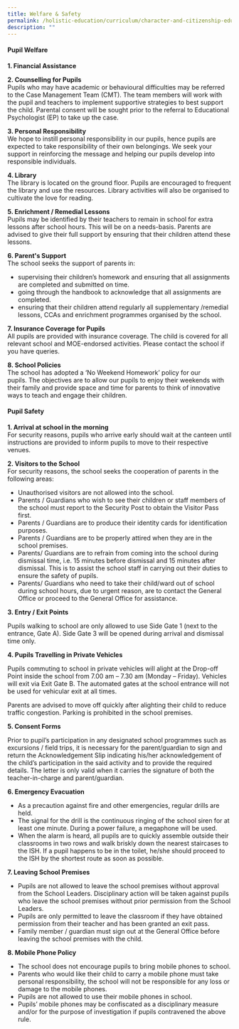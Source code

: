 ```yaml
---
title: Welfare & Safety
permalink: /holistic-education/curriculum/character-and-citizenship-education/welfare-n-safety/
description: ""
---
```

#### Pupil Welfare

  
**1\. Financial Assistance**  
  
**2\. Counselling for Pupils**  
Pupils who may have academic or behavioural difficulties may be referred to the Case Management Team (CMT). The team members will work with the pupil and teachers to implement supportive strategies to best support the child. Parental consent will be sought prior to the referral to Educational Psychologist (EP) to take up the case.  
  
**3\. Personal Responsibility**   
We hope to instill personal responsibility in our pupils, hence pupils are expected to take responsibility of their own belongings. We seek your support in reinforcing the message and helping our pupils develop into responsible individuals.  
  
**4\. Library** <br>
The library is located on the ground floor. Pupils are encouraged to frequent the library and use the resources. Library activities will also be organised to cultivate the love for reading.  
  
**5\. Enrichment / Remedial Lessons**  
Pupils may be identified by their teachers to remain in school for extra lessons after school hours. This will be on a needs-basis. Parents are advised to give their full support by ensuring that their children attend these lessons.  
  
**6\. Parent's Support** <br>
The school seeks the support of parents in:  

*   supervising their children’s homework and ensuring that all assignments are completed and submitted on time.
*   going through the handbook to acknowledge that all assignments are completed.
*   ensuring that their children attend regularly all supplementary /remedial lessons, CCAs and enrichment programmes organised by the school.

  
**7\. Insurance Coverage for Pupils**  
All pupils are provided with insurance coverage. The child is covered for all relevant school and MOE-endorsed activities. Please contact the school if you have queries.  
  
**8\. School Policies**  
The school has adopted a ‘No Weekend Homework’ policy for our pupils. The objectives are to allow our pupils to enjoy their weekends with their family and provide space and time for parents to think of innovative ways to teach and engage their children.   
  
  

#### Pupil Safety

  
**1\. Arrival at school in the morning**  
For security reasons, pupils who arrive early should wait at the canteen until instructions are provided to inform pupils to move to their respective venues.  
  
**2\. Visitors to the School**  
For security reasons, the school seeks the cooperation of parents in the following areas:  

*   Unauthorised visitors are not allowed into the school.
*   Parents / Guardians who wish to see their children or staff members of the school must report to the Security Post to obtain the Visitor Pass first.
*   Parents / Guardians are to produce their identity cards for identification purposes.
*   Parents / Guardians are to be properly attired when they are in the school premises.
*   Parents/ Guardians are to refrain from coming into the school during dismissal time, i.e. 15 minutes before dismissal and 15 minutes after dismissal. This is to assist the school staff in carrying out their duties to ensure the safety of pupils.
*   Parents/ Guardians who need to take their child/ward out of school during school hours, due to urgent reason, are to contact the General Office or proceed to the General Office for assistance.

  

**3\. Entry / Exit Points**

Pupils walking to school are only allowed to use Side Gate 1 (next to the entrance, Gate A). Side Gate 3 will be opened during arrival and dismissal time only.

  

**4\. Pupils Travelling in Private Vehicles**

Pupils commuting to school in private vehicles will alight at the Drop-off Point inside the school from 7.00 am – 7.30 am (Monday – Friday). Vehicles will exit via Exit Gate B. The automated gates at the school entrance will not be used for vehicular exit at all times.

Parents are advised to move off quickly after alighting their child to reduce traffic congestion. Parking is prohibited in the school premises.

  

**5\. Consent Forms**

Prior to pupil’s participation in any designated school programmes such as excursions / field trips, it is necessary for the parent/guardian to sign and return the Acknowledgement Slip indicating his/her acknowledgement of the child’s participation in the said activity and to provide the required details. The letter is only valid when it carries the signature of both the teacher-in-charge and parent/guardian.

  

**6\. Emergency Evacuation**

*   As a precaution against fire and other emergencies, regular drills are held.
*   The signal for the drill is the continuous ringing of the school siren for at least one minute. During a power failure, a megaphone will be used.
*   When the alarm is heard, all pupils are to quickly assemble outside their classrooms in two rows and walk briskly down the nearest staircases to the ISH. If a pupil happens to be in the toilet, he/she should proceed to the ISH by the shortest route as soon as possible.

  

**7\. Leaving School Premises**

*   Pupils are not allowed to leave the school premises without approval from the School Leaders. Disciplinary action will be taken against pupils who leave the school premises without prior permission from the School Leaders.
*   Pupils are only permitted to leave the classroom if they have obtained permission from their teacher and has been granted an exit pass.
*   Family member / guardian must sign out at the General Office before leaving the school premises with the child.

  

**8\. Mobile Phone Policy**

*   The school does not encourage pupils to bring mobile phones to school.
*   Parents who would like their child to carry a mobile phone must take personal responsibility, the school will not be responsible for any loss or damage to the mobile phones.
*   Pupils are not allowed to use their mobile phones in school.
*   Pupils’ mobile phones may be confiscated as a disciplinary measure and/or for the purpose of investigation if pupils contravened the above rule.